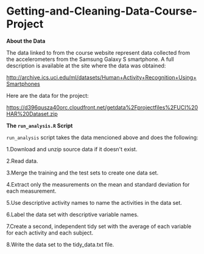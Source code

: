 # Getting-and-Cleaning-Data-Course-Project

**About the Data**

The data linked to from the course website represent data collected from the accelerometers from the Samsung Galaxy S smartphone. A full description is available at the site where the data was obtained:

http://archive.ics.uci.edu/ml/datasets/Human+Activity+Recognition+Using+Smartphones

Here are the data for the project:

https://d396qusza40orc.cloudfront.net/getdata%2Fprojectfiles%2FUCI%20HAR%20Dataset.zip


**The `run_analysis.R` Script**

`run_analysis` script takes the data mencioned above and does the following:

1.Download and unzip source data if it doesn't exist. 

2.Read data.

3.Merge the training and the test sets to create one data set.

4.Extract only the measurements on the mean and standard deviation for each measurement.

5.Use descriptive activity names to name the activities in the data set.

6.Label the data set with descriptive variable names.

7.Create a second, independent tidy set with the average of each variable for each activity and each subject.

8.Write the data set to the tidy_data.txt file.
